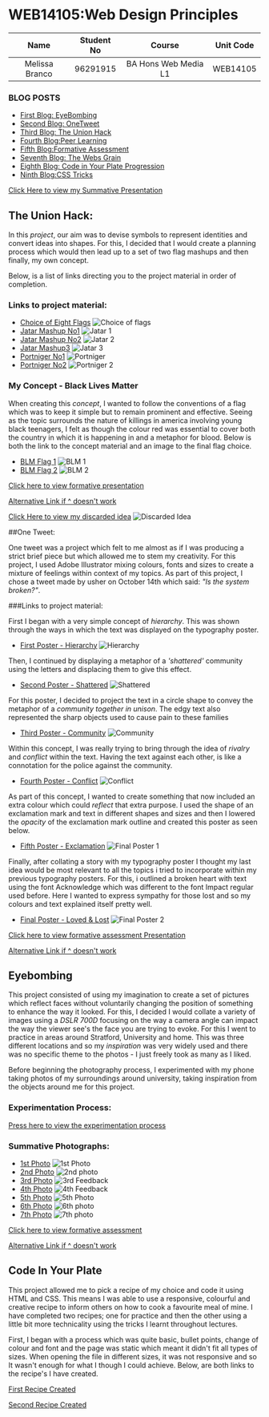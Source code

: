 # WEB14105:Web Design Principles

| Name       | Student No          |Course|Unit Code|
| :-------------: |:-------------:| :-----:| :-----:|
| Melissa Branco    | 96291915| BA Hons Web Media L1|WEB14105|

### BLOG POSTS

* [First Blog: EyeBombing](https://melissaabee.wordpress.com/2015/11/11/web-design-principles-1/)
* [Second Blog: OneTweet](https://melissaabee.wordpress.com/2015/12/02/web-design-principles-2-2/)
* [Third Blog: The Union Hack](https://melissaabee.wordpress.com/2015/11/11/web-design-principles-3/)
* [Fourth Blog:Peer Learning](https://melissaabee.wordpress.com/2015/11/11/web-design-principles-2/)
* [Fifth Blog:Formative Assessment](https://melissaabee.wordpress.com/2015/11/12/web-design-principles-5/)
* [Seventh Blog: The Webs Grain](https://melissaabee.wordpress.com/2015/11/24/web-design-principles-6-2/)
* [Eighth Blog: Code in Your Plate Progression](https://melissaabee.wordpress.com/2015/11/24/web-design-principles-6/)
* [Ninth Blog:CSS Tricks](https://melissaabee.wordpress.com/2015/12/02/web-design-principles-8/)

[Click Here to view my Summative Presentation](http://slides.com/melissabee/union-hack)

## The Union Hack:  

In this *project*, our aim was to devise symbols to represent identities and convert ideas into shapes. For this, I decided that I would create a planning process which would then lead up to a set of two flag mashups and then finally, my own concept.

Below, is a list of links directing you to the project material in order of completion.

### Links to project material:

* [Choice of Eight Flags](https://github.com/MelissaBee/Hand-In-Package/blob/master/flags%20process.png)
![Choice of flags](https://raw.githubusercontent.com/MelissaBee/Hand-In-Package/master/flags%20process.png)
* [Jatar Mashup No1](https://github.com/MelissaBee/Hand-In-Package/blob/master/Jatar%201.png)
![Jatar 1](https://raw.githubusercontent.com/MelissaBee/Hand-In-Package/master/Jatar%201.png)
* [Jatar Mashup No2](https://github.com/MelissaBee/Hand-In-Package/blob/master/Jatar%202.png)
![Jatar 2](https://raw.githubusercontent.com/MelissaBee/Hand-In-Package/master/Jatar%202.png)
* [Jatar Mashup3](https://github.com/MelissaBee/Hand-In-Package/blob/master/Jatar%203.png)
![Jatar 3](https://raw.githubusercontent.com/MelissaBee/Hand-In-Package/master/Jatar%203.png)
* [Portniger No1](https://github.com/MelissaBee/Hand-In-Package/blob/master/Portniger.png)
![Portniger](https://raw.githubusercontent.com/MelissaBee/Hand-In-Package/master/Portniger.png)
* [Portniger No2](https://github.com/MelissaBee/Hand-In-Package/blob/master/Portniger%202.png)
![Portniger 2](https://raw.githubusercontent.com/MelissaBee/Hand-In-Package/master/Portniger%202.png)


### My Concept - Black Lives Matter 

When creating this *concept*, I wanted to follow the conventions of a flag which was to keep it simple but to remain prominent and effective. Seeing as the topic surrounds the nature of killings in america involving young black teenagers, I felt as though the colour red was essential to cover both the country in which it is happening in and a metaphor for blood. Below is both the link to the concept material and an image to the final flag choice. 

* [BLM Flag 1](https://github.com/MelissaBee/Hand-In-Package/blob/master/BLM%201.png)
![BLM 1](https://raw.githubusercontent.com/MelissaBee/Hand-In-Package/master/BLM%201.png)
* [BLM Flag 2](https://github.com/MelissaBee/Hand-In-Package/blob/master/BLM%202.png)
![BLM 2](https://raw.githubusercontent.com/MelissaBee/Hand-In-Package/master/BLM%202.png)

[Click here to view formative presentation](https://github.com/MelissaBee/Hand-In-Package/blob/master/FORMATIVE%20ASSESSMENT%20.key)

[Alternative Link if ^ doesn't work](https://drive.google.com/file/d/0B6TQ_cl-61IZTFNBSUpjYkdic0k/view?usp=sharing)

[Click Here to view my discarded idea](https://github.com/MelissaBee/Hand-In-Package/blob/master/Screen%20Shot%202015-10-26%20at%2019.38.56.png)
![Discarded Idea](https://raw.githubusercontent.com/MelissaBee/Hand-In-Package/master/Screen%20Shot%202015-10-26%20at%2019.38.56.png)

##One Tweet:

One tweet was a project which felt to me almost as if I was producing a strict brief piece but which allowed me to stem my creativity. For this project, I used Adobe Illustrator mixing colours, fonts and sizes to create a mixture of feelings within context of my topics. As part of this project, I chose a tweet made by usher on October 14th which said: *"Is the system broken?"*. 

###Links to project material:

First I began with a very simple concept of *hierarchy*. This was shown through the ways in which the text was displayed on the typography poster. 

* [First Poster - Hierarchy](https://github.com/MelissaBee/Hand-In-Package/blob/master/Poster%201%20copy.jpg)
![Hierarchy](https://raw.githubusercontent.com/MelissaBee/Hand-In-Package/master/Poster%201%20copy.jpg)

Then, I continued by displaying a metaphor of a *'shattered'* community using the letters and displacing them to give this effect. 

* [Second Poster - Shattered](https://github.com/MelissaBee/Hand-In-Package/blob/master/Poster%202%20copy.jpg)
![Shattered](https://raw.githubusercontent.com/MelissaBee/Hand-In-Package/master/Poster%202%20copy.jpg)

For this poster, I decided to project the text in a circle shape to convey the metaphor of a *community together in unison*. The edgy text also represented the sharp objects used to cause pain to these families 

* [Third Poster - Community](https://github.com/MelissaBee/Hand-In-Package/blob/master/Poster%203%20copy.jpg)
![Community](https://raw.githubusercontent.com/MelissaBee/Hand-In-Package/master/Poster%203%20copy.jpg)

Within this concept, I was really trying to bring through the idea of *rivalry* and *conflict* within the text. Having the text against each other, is like a connotation for the police against the community.   

* [Fourth Poster - Conflict](https://github.com/MelissaBee/Hand-In-Package/blob/master/Screen%20Shot%202015-10-20%20at%2019.24.20.png)
![Conflict](https://raw.githubusercontent.com/MelissaBee/Hand-In-Package/master/Screen%20Shot%202015-10-20%20at%2019.24.20.png)

As part of this concept, I wanted to create something that now included an extra colour which could *reflect* that extra purpose. I used the shape of an exclamation mark and text in different shapes and sizes and then I lowered the *opacity* of the exclamation mark outline and created this poster as seen below. 

* [Fifth Poster - Exclamation](https://github.com/MelissaBee/Hand-In-Package/blob/master/Screen%20Shot%202015-10-27%20at%2022.20.12.png)
![Final Poster 1](https://raw.githubusercontent.com/MelissaBee/Hand-In-Package/master/Screen%20Shot%202015-10-27%20at%2022.20.12.png)

Finally, after collating a story with my typography poster I thought my last idea would be most relevant to all the topics i tried to incorporate within my previous typography posters. For this, i outlined a broken heart with text using the font Acknowledge which was different to the font Impact regular used before. Here I wanted to express sympathy for those lost and so my colours and text explained itself pretty well. 

* [Final Poster - Loved & Lost](https://raw.githubusercontent.com/MelissaBee/Hand-In-Package/master/typography%20poster-01.png)
![Final Poster 2](https://raw.githubusercontent.com/MelissaBee/Hand-In-Package/master/typography%20poster-01.png)

[Click here to view formative assessment Presentation](https://github.com/MelissaBee/Hand-In-Package/blob/master/typography%20.key)

[Alternative Link if ^ doesn't work](https://drive.google.com/file/d/0B6TQ_cl-61IZQXExVE40anFhZlE/view?usp=sharing)


## Eyebombing 

This project consisted of using my imagination to create a set of pictures which reflect faces without voluntarily changing the position of something to enhance the way it looked. For this, I decided I would collate a variety of images using a *DSLR 700D* focusing on the way a camera angle can impact the way the viewer see's the face you are trying to evoke. For this I went to practice in areas around Stratford, University and home. This was three different locations and so my *inspiration* was very widely used and there was no specific theme to the photos - I just freely took as many as I liked.

Before beginning the photography process, I experimented with my phone taking photos of my surroundings around university, taking inspiration from the objects around me for this project. 

### Experimentation Process:

[Press here to view the experimentation process](https://github.com/MJPhotographyProject/Eyebombing-)

### Summative Photographs:

* [1st Photo](https://github.com/MelissaBee/Hand-In-Package/blob/master/Screen%20Shot%202015-12-01%20at%2023.37.35.png)
![1st Photo](https://raw.githubusercontent.com/MelissaBee/Hand-In-Package/master/Screen%20Shot%202015-12-01%20at%2023.37.35.png)
* [2nd Photo](https://github.com/MelissaBee/Hand-In-Package/blob/master/Screen%20Shot%202015-12-01%20at%2023.37.41.png)
![2nd photo](https://raw.githubusercontent.com/MelissaBee/Hand-In-Package/master/Screen%20Shot%202015-12-01%20at%2023.37.41.png)
* [3rd Photo](https://github.com/MelissaBee/Hand-In-Package/blob/master/Screen%20Shot%202015-12-01%20at%2023.37.48.png)
![3rd Feedback](https://raw.githubusercontent.com/MelissaBee/Hand-In-Package/master/Screen%20Shot%202015-12-01%20at%2023.37.48.png)
* [4th Photo](https://github.com/MelissaBee/Hand-In-Package/blob/master/Screen%20Shot%202015-12-01%20at%2023.37.55.png)
![4th Feedback](https://raw.githubusercontent.com/MelissaBee/Hand-In-Package/master/Screen%20Shot%202015-12-01%20at%2023.37.55.png)
* [5th Photo](https://github.com/MelissaBee/Hand-In-Package/blob/master/Screen%20Shot%202015-12-01%20at%2023.38.02.png)
![5th Photo](https://raw.githubusercontent.com/MelissaBee/Hand-In-Package/master/Screen%20Shot%202015-12-01%20at%2023.38.02.png)
* [6th Photo](https://github.com/MelissaBee/Hand-In-Package/blob/master/Screen%20Shot%202015-12-01%20at%2023.45.15.png)
![6th photo](https://raw.githubusercontent.com/MelissaBee/Hand-In-Package/master/Screen%20Shot%202015-12-01%20at%2023.45.15.png)
* [7th Photo](https://github.com/MelissaBee/Hand-In-Package/blob/master/Screen%20Shot%202015-12-01%20at%2023.46.43.png)
![7th photo](https://raw.githubusercontent.com/MelissaBee/Hand-In-Package/master/Screen%20Shot%202015-12-01%20at%2023.46.43.png)

[Click here to view formative assessment](https://github.com/MelissaBee/Hand-In-Package/blob/master/eyebombing.key) 


[Alternative Link if ^ doesn't work](https://drive.google.com/file/d/0B6TQ_cl-61IZRHhOTVY2RVkwSzA/view?usp=sharing)

## Code In Your Plate

This project allowed me to pick a recipe of my choice and code it using HTML and CSS. This means I was able to use a responsive, colourful and creative recipe to inform others on how to cook a favourite meal of mine. I have completed two recipes; one for practice and then the other using a little bit more technicality using the tricks I learnt throughout lectures. 

First, I began with a process which was quite basic, bullet points, change of colour and font and the page was static which meant it didn't fit all types of sizes. When opening the file in different sizes, it was not responsive and so It wasn't enough for what I though I could achieve. Below, are both links to the recipe's I have created. 

[First Recipe Created](https://d157rqmxrxj6ey.cloudfront.net/melissabee/17256/)

[Second Recipe Created](https://d157rqmxrxj6ey.cloudfront.net/melissabee/16157/)





